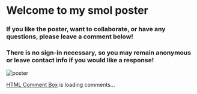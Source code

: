 # Welcome to my smol poster

### If you like the poster, want to collaborate, or have any questions, please leave a comment below!


### There is no sign-in necessary, so you may remain anonymous or leave contact info if you would like a response!

![poster](https://i.imgur.com/T93Ip5Q.png)


<!-- begin wwww.htmlcommentbox.com -->
 <div id="HCB_comment_box"><a href="http://www.htmlcommentbox.com">HTML Comment Box</a> is loading comments...</div>
 <link rel="stylesheet" type="text/css" href="https://www.htmlcommentbox.com/static/skins/bootstrap/twitter-bootstrap.css?v=0" />
 <script type="text/javascript" id="hcb"> /*<!--*/ if(!window.hcb_user){hcb_user={};} (function(){var s=document.createElement("script"), l=hcb_user.PAGE || (""+window.location).replace(/'/g,"%27"), h="https://www.htmlcommentbox.com";s.setAttribute("type","text/javascript");s.setAttribute("src", h+"/jread?page="+encodeURIComponent(l).replace("+","%2B")+"&mod=%241%24wq1rdBcg%24p1Fwx4q2GINBWzq5cHdUM."+"&opts=16862&num=10&ts=1580002926522");if (typeof s!="undefined") document.getElementsByTagName("head")[0].appendChild(s);})(); /*-->*/ </script>
<!-- end www.htmlcommentbox.com -->
